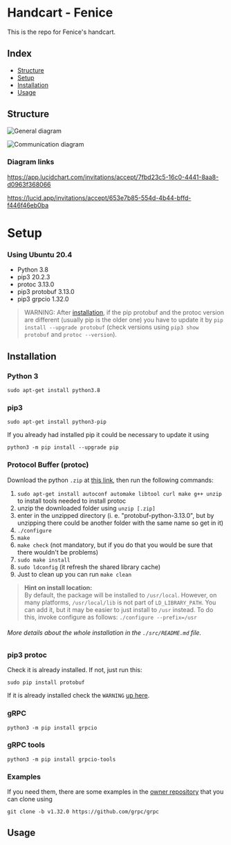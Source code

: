 # Handcart - Fenice
This is the repo for Fenice's handcart.

## Index
- [Structure](#structure)
- [Setup](#setup)
- [Installation](#installation)
- [Usage](#usage)

## Structure
![General diagram](https://app.lucidchart.com/publicSegments/view/5d5eb5a3-77bc-44d1-b641-f867606ba91e/image.jpeg)

![Communication diagram](https://lucid.app/publicSegments/view/ad0abc76-47aa-48bb-9229-563d7b6c2a0f/image.jpeg)

### Diagram links
https://app.lucidchart.com/invitations/accept/7fbd23c5-16c0-4441-8aa8-d0963f368066

https://lucid.app/invitations/accept/653e7b85-554d-4b44-bffd-f446f46eb0ba


# Setup

### Using Ubuntu 20.4

- Python 3.8
- pip3 20.2.3
- protoc 3.13.0
- pip3 protobuf 3.13.0
- pip3 grpcio 1.32.0

> WARNING: After [installation](#installation), if the pip protobuf and the
> protoc version are different (usually pip is the older one) you have to
> update it by `pip install --upgrade protobuf`
> (check versions using `pip3 show protobuf` and `protoc --version`).

## Installation

### Python 3
    sudo apt-get install python3.8

### pip3
    sudo apt-get install python3-pip
    
If you already had installed pip it could be necessary to update it using

    python3 -m pip install --upgrade pip

### Protocol Buffer (protoc)
Download the python `.zip` at
[this link](https://github.com/protocolbuffers/protobuf/releases),
then run the following commands:
1. `sudo apt-get install autoconf automake libtool curl make g++ unzip` to install
   tools needed to install protoc
2. unzip the downloaded folder using `unzip [.zip]`
3. enter in the unzipped directory (i. e. "protobuf-python-3.13.0", but by
   unzipping there could be another folder with the same name so get in it)
4. `./configure`
5. `make`
6. `make check` (not mandatory, but if you do that you would be sure
   that there wouldn't be problems)
7. `sudo make install`
8. `sudo ldconfig` (it refresh the shared library cache)
9. Just to clean up you can run `make clean`

> **Hint on install location:**<br>
> By default, the package will be installed to `/usr/local`.  However,
> on many platforms, `/usr/local/lib` is not part of `LD_LIBRARY_PATH`.
> You can add it, but it may be easier to just install to `/usr` instead.
> To do this, invoke configure as follows: `./configure --prefix=/usr`

###### More details about the whole installation in the `./src/README.md` file.

### pip3 protoc
Check it is already installed. If not, just run this:
    
    sudo pip install protobuf
    
If it is already installed check the `WARNING` [up here](#using-ubuntu-20.4).

### gRPC
    python3 -m pip install grpcio
    
### gRPC tools
    python3 -m pip install grpcio-tools
    
### Examples
If you need them, there are some examples in the
[owner repository](https://github.com/grpc/grpc) that you can clone using
    
    git clone -b v1.32.0 https://github.com/grpc/grpc

## Usage
